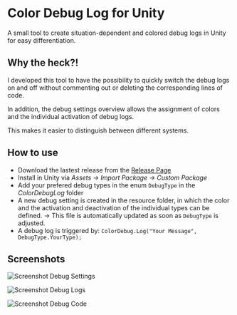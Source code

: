 
# Color Debug Log for Unity

A small tool to create situation-dependent and colored debug logs in Unity for easy differentiation.




## Why the heck?!

I developed this tool to have the possibility to quickly switch the debug logs on and off without commenting out or deleting the corresponding lines of code. 

In addition, the debug settings overview allows the assignment of colors and the individual activation of debug logs.

This makes it easier to distinguish between different systems. 

## How to use

- Download the lastest release from the [Release Page](https://github.com/RyanDavidBeck/color-debug-log-unity/releases/tag/Utility)
- Install in Unity via _Assets &rarr; Import Package &rarr; Custom Package_
- Add your prefered debug types in the enum `DebugType` in the _ColorDebugLog_ folder
- A new debug setting is created in the resource folder, in which the color and the activation and deactivation of the individual types can be defined. &rarr;  This file is automatically updated as soon as `DebugType` is adjusted. 
- A debug log is triggered by: `ColorDebug.Log("Your Message", DebugType.YourType); `

## Screenshots

![Screenshot Debug Settings](https://private-user-images.githubusercontent.com/205892724/436422924-1e5f385e-03eb-43a4-ae1b-4c0443fc6216.png?jwt=eyJhbGciOiJIUzI1NiIsInR5cCI6IkpXVCJ9.eyJpc3MiOiJnaXRodWIuY29tIiwiYXVkIjoicmF3LmdpdGh1YnVzZXJjb250ZW50LmNvbSIsImtleSI6ImtleTUiLCJleHAiOjE3NDUzOTUyMTIsIm5iZiI6MTc0NTM5NDkxMiwicGF0aCI6Ii8yMDU4OTI3MjQvNDM2NDIyOTI0LTFlNWYzODVlLTAzZWItNDNhNC1hZTFiLTRjMDQ0M2ZjNjIxNi5wbmc_WC1BbXotQWxnb3JpdGhtPUFXUzQtSE1BQy1TSEEyNTYmWC1BbXotQ3JlZGVudGlhbD1BS0lBVkNPRFlMU0E1M1BRSzRaQSUyRjIwMjUwNDIzJTJGdXMtZWFzdC0xJTJGczMlMkZhd3M0X3JlcXVlc3QmWC1BbXotRGF0ZT0yMDI1MDQyM1QwNzU1MTJaJlgtQW16LUV4cGlyZXM9MzAwJlgtQW16LVNpZ25hdHVyZT0wNzNmMTkwYTVmNjAxNDAzZDEwYTBjMGRiMWFmNzBlMWZhNTUzODQxNWJmYzI3ZjkxYmIyMmMyM2M0MWNkY2QzJlgtQW16LVNpZ25lZEhlYWRlcnM9aG9zdCJ9.wJw-EE7Gm-ohydlSI-p8Ize0XtqwscHEeqooVbgreyQ)

![Screenshot Debug Logs](https://private-user-images.githubusercontent.com/205892724/436422932-042d12ae-ee4f-4934-9db2-034014367b2e.png?jwt=eyJhbGciOiJIUzI1NiIsInR5cCI6IkpXVCJ9.eyJpc3MiOiJnaXRodWIuY29tIiwiYXVkIjoicmF3LmdpdGh1YnVzZXJjb250ZW50LmNvbSIsImtleSI6ImtleTUiLCJleHAiOjE3NDUzOTUzMzQsIm5iZiI6MTc0NTM5NTAzNCwicGF0aCI6Ii8yMDU4OTI3MjQvNDM2NDIyOTMyLTA0MmQxMmFlLWVlNGYtNDkzNC05ZGIyLTAzNDAxNDM2N2IyZS5wbmc_WC1BbXotQWxnb3JpdGhtPUFXUzQtSE1BQy1TSEEyNTYmWC1BbXotQ3JlZGVudGlhbD1BS0lBVkNPRFlMU0E1M1BRSzRaQSUyRjIwMjUwNDIzJTJGdXMtZWFzdC0xJTJGczMlMkZhd3M0X3JlcXVlc3QmWC1BbXotRGF0ZT0yMDI1MDQyM1QwNzU3MTRaJlgtQW16LUV4cGlyZXM9MzAwJlgtQW16LVNpZ25hdHVyZT04ZTZiYzk1NTMzOTdiNDFiYmE5OTFmOGUxOGExZGVmODQwNGJlY2NlMTRmNWQ1MDZjZTRjZDI4OTM4YjU3ZTI3JlgtQW16LVNpZ25lZEhlYWRlcnM9aG9zdCJ9.jwg6kj0Q7AoNrJg_ABVlRgNvqE_31qwSmti0pgZIq7A)

![Screenshot Debug Code](https://private-user-images.githubusercontent.com/205892724/436422930-fbb48f4b-6618-46bf-928e-333cbc5c4261.png?jwt=eyJhbGciOiJIUzI1NiIsInR5cCI6IkpXVCJ9.eyJpc3MiOiJnaXRodWIuY29tIiwiYXVkIjoicmF3LmdpdGh1YnVzZXJjb250ZW50LmNvbSIsImtleSI6ImtleTUiLCJleHAiOjE3NDUzOTUzMzQsIm5iZiI6MTc0NTM5NTAzNCwicGF0aCI6Ii8yMDU4OTI3MjQvNDM2NDIyOTMwLWZiYjQ4ZjRiLTY2MTgtNDZiZi05MjhlLTMzM2NiYzVjNDI2MS5wbmc_WC1BbXotQWxnb3JpdGhtPUFXUzQtSE1BQy1TSEEyNTYmWC1BbXotQ3JlZGVudGlhbD1BS0lBVkNPRFlMU0E1M1BRSzRaQSUyRjIwMjUwNDIzJTJGdXMtZWFzdC0xJTJGczMlMkZhd3M0X3JlcXVlc3QmWC1BbXotRGF0ZT0yMDI1MDQyM1QwNzU3MTRaJlgtQW16LUV4cGlyZXM9MzAwJlgtQW16LVNpZ25hdHVyZT01YTA1OWU3NWNmYjlhMDJjMzQyMDI0MDFlN2E2YzczODcxMzZiNmRhMTNkNTBkNDcxMWFkNjZkNWQxZDkwMTcyJlgtQW16LVNpZ25lZEhlYWRlcnM9aG9zdCJ9.1Z73Mb_Muw0K0HCO29qcAIb6ggrRZK6rUYBPsGXgaIQ)
